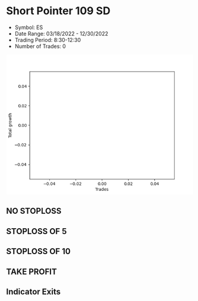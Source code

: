 # Short Pointer 109 SD 
- Symbol: ES
- Date Range: 03/18/2022 - 12/30/2022
- Trading Period: 8:30-12:30
- Number of Trades: 0

![Plot](ShortPointer109SDES.png)
## NO STOPLOSS














## STOPLOSS OF 5














## STOPLOSS OF 10














## TAKE PROFIT











## Indicator Exits


